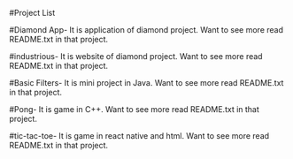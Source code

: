 #Project List

#Diamond App- It is application of diamond project. Want to see more read README.txt in that project.

#industrious- It is website of diamond project. Want to see more read README.txt in that project.

#Basic Filters- It is mini project in Java. Want to see more read README.txt in that project.

#Pong- It is game in C++. Want to see more read README.txt in that project.

#tic-tac-toe- It is game in react native and html. Want to see more read README.txt in that project.
